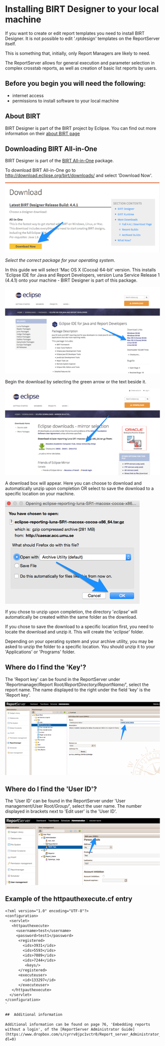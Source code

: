 # **Installing BIRT Designer to your local machine**

If you want to create or edit report templates you need to install BIRT Designer.  It is not possible to edit '.rptdesign' templates on the ReportServer itself.

This is something that, initially, only Report Managers are likely to need.  

The ReportServer allows for general execution and parameter selection in complex crosstab reports, as well as creation of basic list reports by users.

## Before you begin you will need the following:

- internet access
- permissions to install software to your local machine


## About BIRT

BIRT Designer is part of the BIRT project by Eclipse.  You can find out more information on their [about BIRT page](http://www.eclipse.org/birt/about/)


## Downloading BIRT All-in-One

BIRT Designer is part of the [BIRT All-in-One](http://download.eclipse.org/birt/downloads/) package.  

To download BIRT All-in-One go to http://download.eclipse.org/birt/downloads/ and select 'Download Now'.

![Download BIRT All-in-One](https://raw.githubusercontent.com/akvo/akvo-reporting/master/Documentation/tutorials/Install_BIRT_Designer/img/10.png?raw=true "Download BIRT All-in-One")


*Select the correct package for your operating system*.  

In this guide we will select 'Mac OS X (Cocoa) 64-bit' version.  This installs 'Eclipse IDE for Java and Report Developers, version Luna Service Release 1 (4.4.1) onto your machine - BIRT Designer is part of this package.

![Select a package](https://raw.githubusercontent.com/akvo/akvo-reporting/master/Documentation/tutorials/Install_BIRT_Designer/img/11.png?raw=true "Select a package")

Begin the download by selecting the green arrow or the text beside it.

![Download link](https://raw.githubusercontent.com/akvo/akvo-reporting/master/Documentation/tutorials/Install_BIRT_Designer/img/12.png?raw=true "Download link")

A download box will appear.  Here you can choose to download and automatically unzip upon completion OR select to save the download to a specific location on your machine.

![Box](https://raw.githubusercontent.com/akvo/akvo-reporting/master/Documentation/tutorials/Install_BIRT_Designer/img/14.png?raw=true "Download box")

If you chose to unzip upon completion, the directory '*eclipse*' will automatically be created within the same folder as the download.

If you chose to save the download to a specific location first, you need to locate the download and unzip it.  This will create the '*eclipse*' folder.

Depending on your operating system and your archive utility, you may be asked to unzip the folder to a specific location.  You should unzip it to your 'Applications' or 'Programs' folder.


## Where do I find the 'Key'?

The 'Report key' can be found in the ReportServer under 'Reportmanager/Report Root/*ReportDirectory/ReportName/*', select the report name.  The name displayed to the right under the field 'key' is the 'Report key'.

![User ID location](https://raw.githubusercontent.com/akvo/akvo-reporting/master/Documentation/tutorials/embedding_reports/img/25.png?raw=true "User ID location")


##  Where do I find the 'User ID'?

The 'User ID' can be found in the ReportServer under 'User management/User Root/*Group/*', select the user name.  The number displayed in brackets next to 'Edit user' is the 'User ID'.

![User ID location](https://raw.githubusercontent.com/akvo/akvo-reporting/master/Documentation/tutorials/embedding_reports/img/20.png?raw=true "User ID location")


##  Example of the httpauthexecute.cf entry 

```
<?xml version="1.0" encoding="UTF-8"?>
<configuration>
  <servlet>
   <httpauthexecute>
     <username>test</username>
     <password>test1</password>
      <registered>
        <ids>3931</ids>
        <ids>5593</ids>
        <ids>7089</ids>
        <ids>7244</ids>
         <keys/>
      </registered>
      <executeuser>
        <id>133297</id>
      </executeuser>
   </httpauthexecute>
  </servlet>
</configuration>
`

##  Additional information

Additional information can be found on page 76, 'Embedding reports without a login', of the [ReportServer Administrator Guide](https://www.dropbox.com/s/cyrrv8jpc1vctr0/Report_server_Administrator_Guide.pdf?dl=0)

